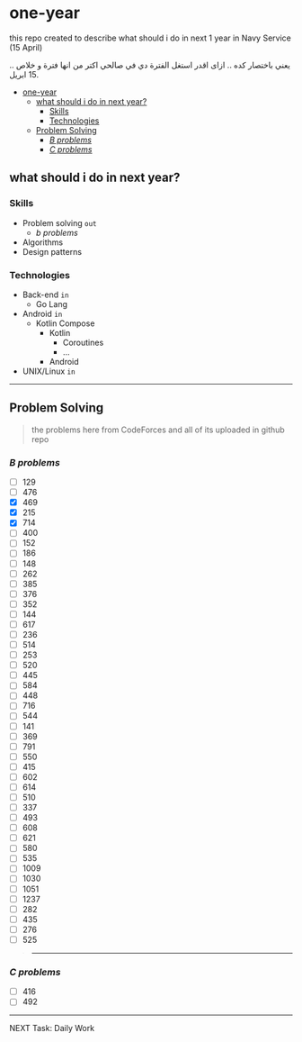 # one-year

this repo created to describe what should i do in next 1 year in Navy Service (15 April)

يعني باختصار كده .. ازاى اقدر استغل الفترة دي في صالحي اكتر من انها فترة و خلاص .. 15 ابريل.

- [one-year](#one-year)
  - [what should i do in next year?](#what-should-i-do-in-next-year)
    - [Skills](#skills)
    - [Technologies](#technologies)
  - [Problem Solving](#problem-solving)
    - [*B problems*](#b-problems)
    - [*C problems*](#c-problems)

## what should i do in next year?

### Skills

- Problem solving `out`
  - *b problems*
- Algorithms
- Design patterns

### Technologies

- Back-end `in`
  - Go Lang
- Android `in`
  - Kotlin Compose
    - Kotlin
      - Coroutines
      - ...
    - Android
- UNIX/Linux `in`

---

## Problem Solving

> the problems here from CodeForces and all of its uploaded in github repo

### *B problems*

- [ ] 129
- [ ] 476
- [x] 469
- [x] 215
- [x] 714
- [ ] 400
- [ ] 152
- [ ] 186
- [ ] 148
- [ ] 262
- [ ] 385
- [ ] 376
- [ ] 352
- [ ] 144
- [ ] 617
- [ ] 236
- [ ] 514
- [ ] 253
- [ ] 520
- [ ] 445
- [ ] 584
- [ ] 448
- [ ] 716
- [ ] 544
- [ ] 141
- [ ] 369
- [ ] 791
- [ ] 550
- [ ] 415
- [ ] 602
- [ ] 614
- [ ] 510
- [ ] 337
- [ ] 493
- [ ] 608
- [ ] 621
- [ ] 580
- [ ] 535
- [ ] 1009
- [ ] 1030
- [ ] 1051
- [ ] 1237
- [ ] 282
- [ ] 435
- [ ] 276
- [ ] 525

> ---

### *C problems*

- [ ] 416
- [ ] 492

---

NEXT Task: Daily Work
